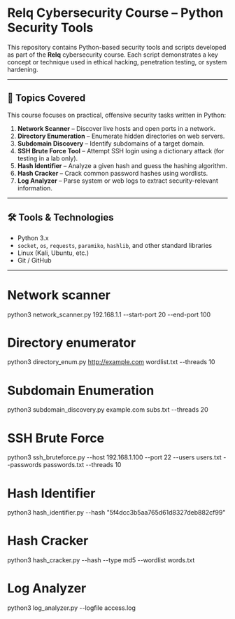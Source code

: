 # Relq Cybersecurity Course – Python Security Tools

This repository contains Python-based security tools and scripts developed as part of the **Relq** cybersecurity course. Each script demonstrates a key concept or technique used in ethical hacking, penetration testing, or system hardening.

---

## 📁 Topics Covered

This course focuses on practical, offensive security tasks written in Python:

1. **Network Scanner** – Discover live hosts and open ports in a network.
2. **Directory Enumeration** – Enumerate hidden directories on web servers.
3. **Subdomain Discovery** – Identify subdomains of a target domain.
4. **SSH Brute Force Tool** – Attempt SSH login using a dictionary attack (for testing in a lab only).
5. **Hash Identifier** – Analyze a given hash and guess the hashing algorithm.
6. **Hash Cracker** – Crack common password hashes using wordlists.
7. **Log Analyzer** – Parse system or web logs to extract security-relevant information.

---

## 🛠 Tools & Technologies

- Python 3.x
- `socket`, `os`, `requests`, `paramiko`, `hashlib`, and other standard libraries
- Linux (Kali, Ubuntu, etc.)
- Git / GitHub

---

# Network scanner
python3 network_scanner.py 192.168.1.1 --start-port 20 --end-port 100

# Directory enumerator
python3 directory_enum.py http://example.com wordlist.txt --threads 10

# Subdomain Enumeration
python3 subdomain_discovery.py example.com subs.txt --threads 20

# SSH Brute Force
python3 ssh_bruteforce.py --host 192.168.1.100 --port 22 --users users.txt --passwords passwords.txt --threads 10

# Hash Identifier
python3 hash_identifier.py --hash "5f4dcc3b5aa765d61d8327deb882cf99"

# Hash Cracker
python3 hash_cracker.py --hash <hash> --type md5 --wordlist words.txt

# Log Analyzer
python3 log_analyzer.py --logfile access.log
